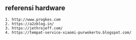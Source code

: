 ## referensi hardware
```
1. http://www.progkes.com
2. https://a2zblog.in/
3. https://jethrojeff.com/
4. https://tempat-service-xiaomi-purwokerto.blogspot.com/
```
